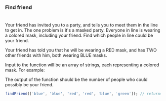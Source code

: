 ### Find friend

#

Your friend has invited you to a party, and tells you to meet them in the line to get in. The one problem is it's a masked party. Everyone in line is wearing a colored mask, including your friend. Find which people in line could be your friend.

Your friend has told you that he will be wearing a RED mask, and has TWO other friends with him, both wearing BLUE masks.

Input to the function will be an array of strings, each representing a colored mask. For example:

The output of the function should be the number of people who could possibly be your friend.

```javascript
findFriend(['blue', 'blue', 'red', 'red', 'blue', 'green']); // returns 1
```
